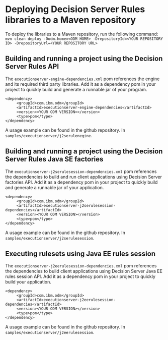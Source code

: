 # Deploying Decision Server Rules libraries to a Maven repository

To deploy the libraries to a Maven repository, run the following command: <br/>
`mvn clean deploy -Dodm.home=<ODM HOME> -DrepositoryId=<YOUR REPOSITORY ID> -DrepositoryUrl=<YOUR REPOSITORY URL>`

## Building and running a project using the Decision Server Rules API

The `executionserver-engine-dependencies.xml` pom references the engine and its required third 
party libraries. Add it as a dependency pom in your project to quickly build and generate a runnable jar of your program. 
``` 
<dependency>
     <groupId>com.ibm.odm</groupId>
     <artifactId>executionserver-engine-dependencies</artifactId>
     <version><YOUR ODM VERSION></version>
     <type>pom</type>
</dependency>
```

A usage example can be found in the github repository. In `samples/executionserver/j2serulenegine`.

## Building and running a project using the Decision Server Rules Java SE factories

The `executionserver-j2serulesession-dependencies.xml` pom references the dependencies to build and run 
client applications using Decision Server factories API. Add it as a dependency pom in your project to quickly build and generate a runnable jar of your application. 
``` 
<dependency>
     <groupId>com.ibm.odm</groupId>
     <artifactId>executionserver-j2serulesession-dependencies</artifactId>
     <version><YOUR ODM VERSION></version>
     <type>pom</type>
</dependency>
```

A usage example can be found in the github repository. In `samples/executionserver/j2serulesession`.

## Executing rulesets using Java EE rules session 

The `executionserver-j2eerulesession-dependencies.xml` pom references the dependencies to build
client applications using Decision Server Java EE rules session API. Add it as a dependency pom in your project to quickly build your application. 
``` 
<dependency>
     <groupId>com.ibm.odm</groupId>
     <artifactId>executionserver-j2eerulesession-dependencies</artifactId>
     <version><YOUR ODM VERSION></version>
     <type>pom</type>
</dependency>
```

A usage example can be found in the github repository. In `samples/executionserver/j2eerulesession`.
